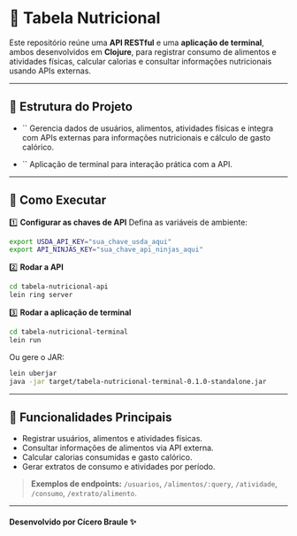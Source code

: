 # 🥗 Tabela Nutricional

Este repositório reúne uma **API RESTful** e uma **aplicação de terminal**, ambos desenvolvidos em **Clojure**, para registrar consumo de alimentos e atividades físicas, calcular calorias e consultar informações nutricionais usando APIs externas.

---

## 📂 Estrutura do Projeto

* \`\`
  Gerencia dados de usuários, alimentos, atividades físicas e integra com APIs externas para informações nutricionais e cálculo de gasto calórico.

* \`\`
  Aplicação de terminal para interação prática com a API.

---

## 🚀 Como Executar

1️⃣ **Configurar as chaves de API**
Defina as variáveis de ambiente:

```bash
export USDA_API_KEY="sua_chave_usda_aqui"
export API_NINJAS_KEY="sua_chave_api_ninjas_aqui"
```

2️⃣ **Rodar a API**

```bash
cd tabela-nutricional-api
lein ring server
```

3️⃣ **Rodar a aplicação de terminal**

```bash
cd tabela-nutricional-terminal
lein run
```

Ou gere o JAR:

```bash
lein uberjar
java -jar target/tabela-nutricional-terminal-0.1.0-standalone.jar
```

---

## 🎯 Funcionalidades Principais

* Registrar usuários, alimentos e atividades físicas.
* Consultar informações de alimentos via API externa.
* Calcular calorias consumidas e gasto calórico.
* Gerar extratos de consumo e atividades por período.

> **Exemplos de endpoints:** `/usuarios`, `/alimentos/:query`, `/atividade`, `/consumo`, `/extrato/alimento`.

---

#### Desenvolvido por Cícero Braule ✨
